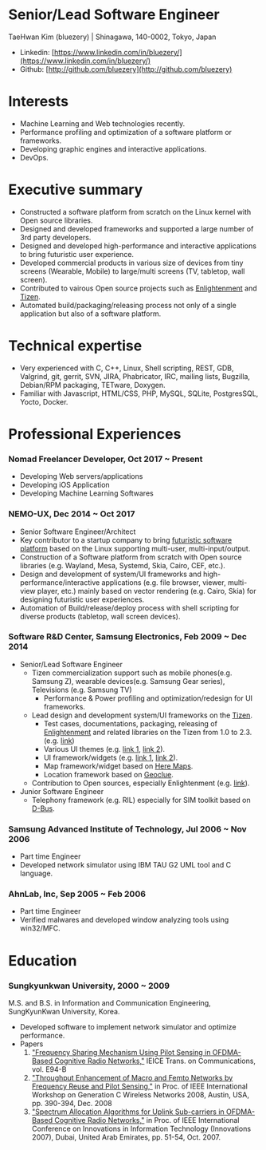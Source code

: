 # Senior/Lead Software Engineer

TaeHwan Kim (bluezery) | Shinagawa, 140-0002, Tokyo, Japan
* Linkedin: [https://www.linkedin.com/in/bluezery/](https://www.linkedin.com/in/bluezery/)
* Github: [http://github.com/bluezery](http://github.com/bluezery)

# Interests
* Machine Learning and Web technologies recently.
* Performance profiling and optimization of a software platform or frameworks.
* Developing graphic engines and interactive applications.
* DevOps.

# Executive summary
* Constructed a software platform from scratch on the Linux kernel with Open source libraries.
* Designed and developed frameworks and supported a large number of 3rd party developers.
* Designed and developed high-performance and interactive applications to bring futuristic user experience.
* Developed commercial products in various size of devices from tiny screens (Wearable, Mobile) to large/multi screens (TV, tabletop, wall screen).
* Contributed to vairous Open source projects such as [Enlightenment](https://www.enlightenment.org/) and [Tizen](https://www.tizen.org/).
* Automated build/packaging/releasing process not only of a single application but also of a software platform.

# Technical expertise
* Very experienced with C, C++, Linux, Shell scripting, REST, GDB, Valgrind, git, gerrit, SVN, JIRA, Phabricator, IRC, mailing lists, Bugzilla, Debian/RPM packaging, TETware, Doxygen.
* Familiar with Javascript, HTML/CSS, PHP, MySQL, SQLite, PostgresSQL, Yocto, Docker.

# Professional Experiences
### Nomad Freelancer Developer, Oct 2017 ~ Present
* Developing Web servers/applications
* Developing iOS Application
* Developing Machine Learning Softwares

### NEMO-UX, Dec 2014 ~ Oct 2017
* Senior Software Engineer/Architect
* Key contributor to a startup company to bring [futuristic software platform](https://www.youtube.com/watch?v=F-VnCznz7A0) based on the Linux supporting multi-user, multi-input/output.
* Construction of a Software platform from scratch with Open source libraries (e.g. Wayland, Mesa, Systemd, Skia, Cairo, CEF, etc.).
* Design and development of system/UI frameworks and high-performance/interactive applications (e.g. file browser, viewer, multi-view player, etc.) mainly based on vector rendering (e.g. Cairo, Skia) for designing futuristic user experiences.
* Automation of Build/release/deploy process with shell scripting for diverse products (tabletop, wall screen devices).

### Software R&D Center, Samsung Electronics, Feb 2009 ~ Dec 2014
* Senior/Lead Software Engineer
    * Tizen commercialization support such as mobile phones(e.g. Samsung Z), wearable devices(e.g. Samsung Gear series), Televisions (e.g. Samsung TV)
        * Performance & Power profiling and optimization/redesign for UI frameworks.
    * Lead design and development system/UI frameworks on the [Tizen](https://www.tizen.org/).
        * Test cases, documentations, packaging, releasing of [Enlightenment](https://www.enlightenment.org/) and related libraries on the Tizen from 1.0 to 2.3. (e.g. [link](https://review.tizen.org/git/?a=project_list&s=framework%2Fuifw%2F%28ecore%7Cedbus%7Cedje%7Ceet%7Ceeze%7Cefreet%7Ceina%7Ceio%7Celementary%7Cembryo%7Cemotion%7Cethumb%7Cevas%7Cexpedite%7Charfbuzz%7Celm-misc%7Cedje-multisense-plugin%7Cefl-assist%7Cefl-theme-tizen%7Cefl-theme-white%29&sr=1&btnS=Search))
        * Various UI themes (e.g. [link 1](https://review.tizen.org/git/?p=framework%2Fuifw%2Fefl-theme-white.git&a=search&h=HEAD&st=author&s=the81.kim%40samsung.com), [link 2](https://review.tizen.org/git/?p=framework%2Fuifw%2Fefl-theme-tizen.git&a=search&h=HEAD&st=author&s=the81.kim%40samsung.com)).
        * UI framework/widgets (e.g. [link 1](https://review.tizen.org/git/?p=framework%2Fuifw%2Felementary.git&a=search&h=b4d93e1e51bcb289a8571a323515a308397ba450&st=author&s=the81.kim%40samsung.com), [link 2](https://review.tizen.org/git/?p=profile%2Fmobile%2Felementary.git&a=search&h=HEAD&st=author&s=the81.kim%40samsung.com)).
        * Map framework/widget based on [Here Maps](https://wego.here.com/).
        * Location framework based on [Geoclue](
    https://www.freedesktop.org/wiki/Software/GeoClue/).
    * Contribution to Open sources, especially Enlightenment (e.g. [link](https://phab.enlightenment.org/search/query/ia23VwHIO7fL/#R)).
* Junior Software Engineer
    * Telephony framework (e.g. RIL) especially for SIM toolkit based on [D-Bus](https://www.freedesktop.org/wiki/Software/dbus/).

### Samsung Advanced Institute of Technology, Jul 2006 ~ Nov 2006
* Part time Engineer
* Developed network simulator using IBM TAU G2 UML tool and C language.

### AhnLab, Inc, Sep 2005 ~ Feb 2006
* Part time Engineer
* Verified malwares and developed window analyzing tools using win32/MFC.

# Education
### Sungkyunkwan University, 2000 ~ 2009
M.S. and B.S. in Information and Communication Engineering, SungKyunKwan University, Korea.
* Developed software to implement network simulator and optimize performance.
* Papers
  1. ["Frequency Sharing Mechanism Using Pilot Sensing in OFDMA-Based Cognitive Radio Networks,"](https://www.jstage.jst.go.jp/article/transcom/E94.B/4/E94.B_4_986/_article) IEICE Trans. on Communications, vol. E94-B
  2. ["Throughput Enhancement of Macro and Femto Networks by Frequency Reuse and Pilot Sensing,"](http://ieeexplore.ieee.org/document/4745099/) in Proc. of IEEE International Workshop on Generation C Wireless Networks 2008, Austin, USA, pp. 390-394, Dec. 2008
  3. ["Spectrum Allocation Algorithms for Uplink Sub-carriers in OFDMA-Based Cognitive Radio Networks,"](http://ieeexplore.ieee.org/document/4430368/) in Proc. of IEEE International Conference on Innovations in Information Technology (Innovations 2007), Dubai, United Arab Emirates, pp. 51-54, Oct. 2007.